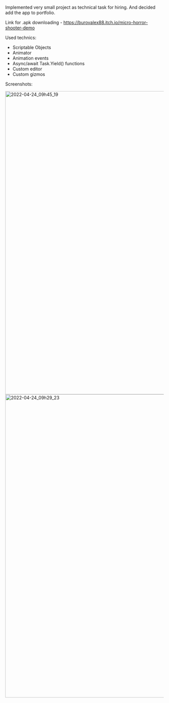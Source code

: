 Implemented very small project as technical task for hiring.
And decided add the app to portfolio.

Link for .apk downloading - https://burovalex88.itch.io/micro-horror-shooter-demo

Used technics:
 - Scriptable Objects
 - Animator
 - Animation events
 - Async/await Task.Yield() functions
 - Custom editor
 - Custom gizmos

Screenshots:

<img width="960" alt="2022-04-24_09h45_19" src="https://user-images.githubusercontent.com/7298288/165064365-b1da194c-00a4-44bb-b818-3d91cafe91b0.png">

<img width="960" alt="2022-04-24_09h29_23" src="https://user-images.githubusercontent.com/7298288/165064394-f1a0025f-8d48-4b03-b1dc-7c374de14e7c.png">
